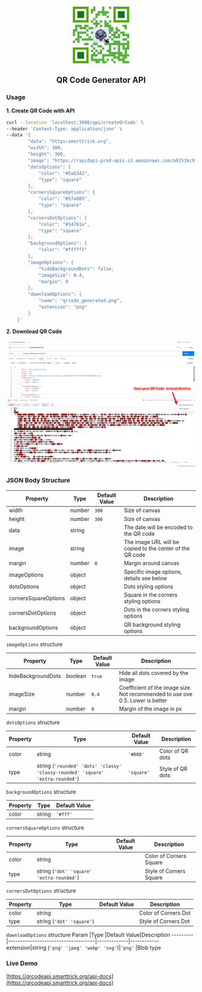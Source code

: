<p align="center">
    <a href="#"><img width="150" src="QRCode.png?raw=true"></a>
</p>
<h2 align="center">QR Code Generator API</h2>

### Usage

**1. Create QR Code with API**

```bash
curl --location 'localhost:3000/api/createQrCode' \
--header 'Content-Type: application/json' \
--data '{
        "data": "https:smarttrick.org",
        "width": 300,
        "height": 300,
        "image": "https://rapidapi-prod-apis.s3.amazonaws.com/a9151bc9-7822-4401-83d5-204f100056d3.jpg",
        "dotsOptions": {
            "color": "#5ab342",
            "type": "square"
        },
        "cornersSquareOptions": {
            "color": "#57a805",
            "type": "square"
        },
        "cornersDotOptions": {
            "color": "#14761a",
            "type": "square"
        },
        "backgroundOptions": {
            "color": "#ffffff"
        },
        "imageOptions": {
            "hideBackgroundDots": false,
            "imageSize": 0.4,
            "margin": 0
        },
        "downloadOptions": {
            "name": "qrcode_generated.png",
            "extension": "png"
        }
    }'
```

**2. Download QR Code**

![DemoImage](./Demo.png)

### JSON Body Structure
Property               |Type                     |Default Value|Description
-----------------------|-------------------------|-------------|-----------------------------------------------------
width                  |number                   |`300`        |Size of canvas
height                 |number                   |`300`        |Size of canvas
data                   |string                   |             |The date will be encoded to the QR code
image                  |string                   |             |The image URL will be copied to the center of the QR code
margin                 |number                   |`0`          |Margin around canvas
imageOptions           |object                   |             |Specific image options, details see below
dotsOptions            |object                   |             |Dots styling options
cornersSquareOptions   |object                   |             |Square in the corners styling options
cornersDotOptions      |object                   |             |Dots in the corners styling options
backgroundOptions      |object                   |             |QR background styling options

`imageOptions` structure

Property          |Type                                   |Default Value|Description
------------------|---------------------------------------|-------------|------------------------------------------------------------------------------
hideBackgroundDots|boolean                                |`true`       |Hide all dots covered by the image
imageSize         |number                                 |`0.4`        |Coefficient of the image size. Not recommended to use ove 0.5. Lower is better
margin            |number                                 |`0`          |Margin of the image in px

`dotsOptions` structure

Property|Type                                                                          |Default Value|Description
--------|------------------------------------------------------------------------------|-------------|-------------------
color   |string                                                                        |`'#000'`     |Color of QR dots
type    |string (`'rounded' 'dots' 'classy' 'classy-rounded' 'square' 'extra-rounded'`)|`'square'`   |Style of QR dots

`backgroundOptions` structure

Property|Type  |Default Value
--------|------|-------------
color   |string|`'#fff'`

`cornersSquareOptions` structure

Property|Type                                     |Default Value|Description
--------|-----------------------------------------|-------------|-----------------
color   |string                                   |             |Color of Corners Square
type    |string (`'dot' 'square' 'extra-rounded'`)|             |Style of Corners Square

`cornersDotOptions` structure

Property|Type                     |Default Value|Description
--------|-------------------------|-------------|-----------------
color   |string                   |             |Color of Corners Dot
type    |string (`'dot' 'square'`)|             |Style of Corners Dot


`downloadOptions` structure
Param    |Type                                |Default Value|Description
---------|------------------------------------|-------------|------------
extension|string (`'png' 'jpeg' 'webp' 'svg'`)|`'png'`      |Blob type

### Live Demo
[https://qrcodeapi.smarttrick.org/api-docs](https://qrcodeapi.smarttrick.org/api-docs)

